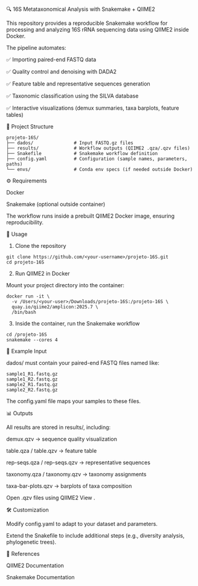 🔍 16S Metataxonomical Analysis with Snakemake + QIIME2

This repository provides a reproducible Snakemake workflow for processing and analyzing 16S rRNA sequencing data using QIIME2
 inside Docker.

The pipeline automates:

✅ Importing paired-end FASTQ data

✅ Quality control and denoising with DADA2

✅ Feature table and representative sequences generation

✅ Taxonomic classification using the SILVA database

✅ Interactive visualizations (demux summaries, taxa barplots, feature tables)


📂 Project Structure

```
projeto-16S/
├── dados/               # Input FASTQ.gz files
├── results/             # Workflow outputs (QIIME2 .qza/.qzv files)
├── Snakefile            # Snakemake workflow definition
├── config.yaml          # Configuration (sample names, parameters, paths)
└── envs/                # Conda env specs (if needed outside Docker)
```

⚙️ Requirements

Docker

Snakemake
 (optional outside container)

The workflow runs inside a prebuilt QIIME2 Docker image, ensuring reproducibility.

🚀 Usage
1. Clone the repository

```
git clone https://github.com/<your-username>/projeto-16S.git
cd projeto-16S
```

2. Run QIIME2 in Docker

Mount your project directory into the container:

```
docker run -it \
  -v /Users/<your-user>/Downloads/projeto-16S:/projeto-16S \
  quay.io/qiime2/amplicon:2025.7 \
  /bin/bash
```

3. Inside the container, run the Snakemake workflow

```
cd /projeto-16S
snakemake --cores 4
```

🧪 Example Input

dados/ must contain your paired-end FASTQ files named like:

```
sample1_R1.fastq.gz
sample1_R2.fastq.gz
sample2_R1.fastq.gz
sample2_R2.fastq.gz
```

The config.yaml file maps your samples to these files.

📊 Outputs

All results are stored in results/, including:

demux.qzv → sequence quality visualization

table.qza / table.qzv → feature table

rep-seqs.qza / rep-seqs.qzv → representative sequences

taxonomy.qza / taxonomy.qzv → taxonomy assignments

taxa-bar-plots.qzv → barplots of taxa composition

Open .qzv files using QIIME2 View
.

🛠️ Customization

Modify config.yaml to adapt to your dataset and parameters.

Extend the Snakefile to include additional steps (e.g., diversity analysis, phylogenetic trees).

📖 References

QIIME2 Documentation

Snakemake Documentation
